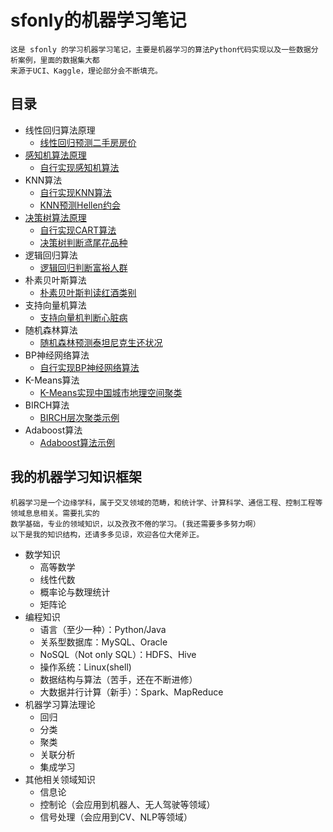 # sfonly的机器学习笔记
    这是 sfonly 的学习机器学习笔记，主要是机器学习的算法Python代码实现以及一些数据分析案例，里面的数据集大都
    来源于UCI、Kaggle，理论部分会不断填充。
    
## 目录
  * 线性回归算法原理
    * [线性回归预测二手房房价](https://github.com/sfonly/Machine_Learning/tree/master/Examples/Regression/LinearRegression)
  * [感知机算法原理](https://github.com/sfonly/Machine_Learning/tree/master/Theory/Perceptron)
    * [自行实现感知机算法](https://github.com/sfonly/Machine_Learning/tree/master/Algorithm/Perceptron)
  * KNN算法
    * [自行实现KNN算法](https://github.com/sfonly/Machine_Learning/tree/master/Algorithm/KNN)
    * [KNN预测Hellen约会](https://github.com/sfonly/Machine_Learning/tree/master/Examples/Classification/KNN)
  * [决策树算法原理](https://github.com/sfonly/Machine_Learning/tree/master/Theory/DecisionTree)
    * [自行实现CART算法](https://github.com/sfonly/Machine_Learning/tree/master/Algorithm/KNN)
    * [决策树判断鸢尾花品种](https://github.com/sfonly/Machine_Learning/tree/master/Examples/Classification/DecisionTree)
  * 逻辑回归算法
    * [逻辑回归判断富裕人群](https://github.com/sfonly/Machine_Learning/tree/master/Examples/Classification/LogisticRegression)
  * 朴素贝叶斯算法
    * [朴素贝叶斯判读红酒类别](https://github.com/sfonly/Machine_Learning/tree/master/Examples/Classification/NaiveBayes)
  * 支持向量机算法
    * [支持向量机判断心脏病](https://github.com/sfonly/Machine_Learning/tree/master/Examples/Classification/SVM)
  * 随机森林算法
    * [随机森林预测泰坦尼克生还状况](https://github.com/sfonly/Machine_Learning/tree/master/Examples/Classification/RandomForest)
  * BP神经网络算法
    * [自行实现BP神经网络算法](https://github.com/sfonly/Machine_Learning/tree/master/Algorithm/BP_NeuralNetwork)
  * K-Means算法
    * [K-Means实现中国城市地理空间聚类](https://github.com/sfonly/Machine_Learning/tree/master/Examples/Cluster/KMeans)
  * BIRCH算法
    * [BIRCH层次聚类示例](https://github.com/sfonly/Machine_Learning/tree/master/Examples/Cluster/BIRCH)
  * Adaboost算法
    * [Adaboost算法示例](https://github.com/sfonly/Machine_Learning/tree/master/Examples/Classification/Adaboost)
    

## 我的机器学习知识框架
    机器学习是一个边缘学科，属于交叉领域的范畴，和统计学、计算科学、通信工程、控制工程等领域息息相关。需要扎实的
    数学基础，专业的领域知识，以及孜孜不倦的学习。(我还需要多多努力啊）
    以下是我的知识结构，还请多多见谅，欢迎各位大佬斧正。
  * 数学知识
    * 高等数学
    * 线性代数
    * 概率论与数理统计
    * 矩阵论
  * 编程知识
    * 语言（至少一种）：Python/Java
    * 关系型数据库：MySQL、Oracle
    * NoSQL（Not only SQL）：HDFS、Hive
    * 操作系统：Linux(shell)
    * 数据结构与算法（苦手，还在不断进修）
    * 大数据并行计算（新手）：Spark、MapReduce
  * 机器学习算法理论
    * 回归
    * 分类
    * 聚类
    * 关联分析
    * 集成学习
  * 其他相关领域知识
    * 信息论
    * 控制论（会应用到机器人、无人驾驶等领域）
    * 信号处理（会应用到CV、NLP等领域）

     
